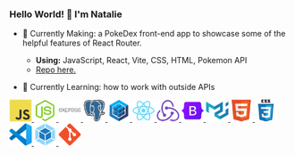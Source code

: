 ### Hello World! 👋 I'm Natalie

- 🔭 Currently Making: a PokeDex front-end app to showcase some of the helpful features of React Router. 
  - **Using:** JavaScript, React, Vite, CSS, HTML, Pokemon API
  - [Repo here.](https://github.com/ndudar/PokeDex)


- 🌱 Currently Learning: how to work with outside APIs

<a href="https://developer.mozilla.org/en-US/docs/Web/JavaScript">
  <img src="https://github.com/devicons/devicon/blob/master/icons/javascript/javascript-original.svg" alt="javascript" width="40" height="40"/>
</a>

<a href="https://developer.mozilla.org/en-US/docs/Glossary/Node.js">
  <img src="https://github.com/devicons/devicon/blob/master/icons/nodejs/nodejs-original.svg" alt="node" width="40" height="40"/>
</a>

<a href="https://expressjs.com/">
  <img src="https://github.com/devicons/devicon/blob/master/icons/express/express-original-wordmark.svg" alt="express" width="40" height="40"/>
</a>

<a href="https://www.postgresql.org/">
 <img src="https://github.com/devicons/devicon/blob/master/icons/postgresql/postgresql-original.svg" alt="postgresql" width="40" height="40"/>
</a>

<a href="https://sequelize.org/">
 <img src="https://github.com/devicons/devicon/blob/master/icons/sequelize/sequelize-original.svg" alt="sequelize" width="40" height="40"/>
</a>

<a href="https://reactjs.org/">
 <img src="https://github.com/devicons/devicon/blob/master/icons/react/react-original.svg" alt="react" width="40" height="40"/>
</a> 

<a href="https://react-redux.js.org/">
 <img src="https://github.com/devicons/devicon/blob/master/icons/redux/redux-original.svg" alt="redux " width="40" height="40"/>
</a>

<a href="https://getbootstrap.com/">
  <img src="https://github.com/devicons/devicon/blob/master/icons/bootstrap/bootstrap-original.svg" alt="bootstrap" width="40" height="40"/>
</a>

<a href="https://mui.com/">
  <img src="https://github.com/devicons/devicon/blob/master/icons/materialui/materialui-original.svg" alt="materialUI" width="40" height="40"/>
</a>

<a href="https://developer.mozilla.org/en-US/docs/Glossary/HTML5">
  <img src="https://github.com/devicons/devicon/blob/master/icons/html5/html5-original.svg" alt="html5" width="40" height="40"/> 
</a>

<a href="https://developer.mozilla.org/en-US/docs/Web/CSS">
 <img src="https://github.com/devicons/devicon/blob/master/icons/css3/css3-original-wordmark.svg" alt="css3" width="40" height="40"/>
</a>

<a href="https://code.visualstudio.com/">
 <img src="https://github.com/devicons/devicon/blob/master/icons/vscode/vscode-original.svg" alt="vscode" width="40" height="40"/>
</a>

<a href="https://webpack.js.org/">
  <img src="https://github.com/devicons/devicon/blob/master/icons/webpack/webpack-original.svg" alt="webpack" width="40" height="40"/>
</a>

<a href="https://git-scm.com/">
 <img src="https://github.com/devicons/devicon/blob/master/icons/git/git-original.svg" alt="git" width="40" height="40"/>
</a>

<!--
**ndudar/ndudar** is a ✨ _special_ ✨ repository because its `README.md` (this file) appears on your GitHub profile.

Here are some ideas to get you started:

- 🔭 I’m currently working on ...
- 🌱 I’m currently learning ...
- 👯 I’m looking to collaborate on ...
- 🤔 I’m looking for help with ...
- 💬 Ask me about ...
- 📫 How to reach me: ...
- 😄 Pronouns: ...
- ⚡ Fun fact: ...

project template:
what did I build?
what did I learn?
what's the benefit / business impact?
what would I do differently?

template:
<a href="">
  <img src="" alt="" width="40" height="40"/>
</a>

-->
